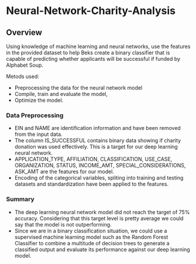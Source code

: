 # Neural-Network-Charity-Analysis

## Overview

Using knowledge of machine learning and neural networks, use the features in the provided dataset to help Beks create a binary classifier that is capable of predicting whether applicants will be successful if funded by Alphabet Soup.

Metods used:

- Preprocessing the data for the neural network model
- Compile, train and evaluate the model,
- Optimize the model.


### Data Preprocessing

- EIN and NAME are identification information and have been removed from the input data.
- The column IS_SUCCESSFUL contains binary data showing if charity donation was used effectively. This is a target for our deep learning neural network.
- APPLICATION_TYPE, AFFILIATION, CLASSIFICATION, USE_CASE, ORGANIZATION, STATUS, INCOME_AMT, SPECIAL_CONSIDERATIONS, ASK_AMT are the features for our model.
- Encoding of the categorical variables, spliting into training and testing datasets and standardization have been applied to the features.


### Summary

- The deep learning neural network model did not reach the target of 75% accuracy. Considering that this target level is pretty average we could say that the model is not outperforming.
- Since we are in a binary classification situation, we could use a supervised machine learning model such as the Random Forest Classifier to combine a multitude of decision trees to generate a classified output and evaluate its performance against our deep learning model.
